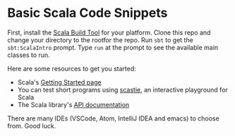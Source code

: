 Basic Scala Code Snippets
=========================

First, install the [Scala Build Tool](https://www.scala-sbt.org/) for your platform. Clone this
repo and change your directory to the rootfor the repo. Run `sbt` to get the `sbt:ScalaIntro` prompt.
Type `run` at the prompt to see the available main classes to run.

Here are some resources to get you started:

* Scala's [Getting Started page](https://docs.scala-lang.org/getting-started.html)
* You can test short programs using [scastie](https://scastie.scala-lang.org/), an interactive playground for Scala
* The Scala library's [API documentation](https://www.scala-lang.org/api/current/)

There are many IDEs (VSCode, Atom, IntelliJ IDEA and emacs) to choose from. Good luck.
